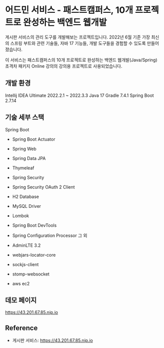 # 어드민 서비스 - 패스트캠퍼스, 10개 프로젝트로 완성하는 백엔드 웹개발

게시판 서비스의 관리 도구를 개발해보는 프로젝트입니다. 2022년 6월 기준 가장 최신의 스프링 부트와 관련 기술들, 자바 17 기능들, 개발 도구들을 경험할 수 있도록 만들어졌습니다.

이 서비스는 패스트캠퍼스의 10개 프로젝트로 완성하는 백엔드 웹개발(Java/Spring) 초격차 패키지 Online 강의의 강의용 프로젝트로 사용되었습니다.
## 개발 환경

Intellij IDEA Ultimate 2022.2.1 ~ 2022.3.3
Java 17
Gradle 7.4.1
Spring Boot 2.7.14

## 기술 세부 스택

Spring Boot

- Spring Boot Actuator
- Spring Web
- Spring Data JPA
- Thymeleaf
- Spring Security
- Spring Security OAuth 2 Client
- H2 Database
- MySQL Driver
- Lombok
- Spring Boot DevTools
- Spring Configuration Processor
그 외

- AdminLTE 3.2
- webjars-locator-core
- sockjs-client
- stomp-websocket
- aws ec2

## 데모 페이지

https://43.201.67.85.nip.io

## Reference

* 게시판 서비스: https://43.201.67.85.nip.io